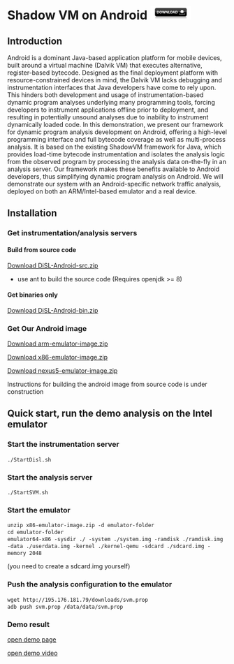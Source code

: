 # Shadow VM on Android [![Downloads](https://raw.githubusercontent.com/Haiyang-Sun/android-shadowvm/master/download-btn.png)](http://dag.inf.usi.ch/downloads/)

## Introduction
Android is a dominant Java-based application platform for mobile devices, built around a virtual machine (Dalvik VM) that executes alternative, register-based bytecode. 
Designed as the final deployment platform with resource-constrained devices in mind, the Dalvik VM lacks debugging and instrumentation interfaces that Java developers have come to rely upon. 
This hinders both development and usage of instrumentation-based dynamic program analyses underlying many programming tools, forcing developers to instrument applications offline prior to deployment, and resulting in potentially unsound analyses due to inability to instrument dynamically loaded code. 
In this demonstration, we present our framework for dynamic program analysis development on Android, offering a high-level programming interface and full bytecode coverage as well as multi-process analysis. It is based on the existing ShadowVM framework for Java, which provides load-time bytecode instrumentation and isolates the analysis logic from the observed program by processing the analysis data on-the-fly in an analysis server. 
Our framework makes these benefits available to Android developers, thus simplifying dynamic program analysis on Android. We will demonstrate our system with an Android-specific network traffic analysis, deployed on both an ARM/Intel-based emulator and a real device.
## Installation

### Get instrumentation/analysis servers
#### Build from source code
[Download DiSL-Android-src.zip](http://195.176.181.79/downloads/android-disl-src.tar.gz)

* use ant to build the source code (Requires openjdk >= 8)

#### Get binaries only
[Download DiSL-Android-bin.zip](http://195.176.181.79/downloads/android-disl-bin.tar.gz)

### Get Our Android image 
[Download arm-emulator-image.zip](http://195.176.181.79/downloads/arm-emulator.tar.gz)

[Download x86-emulator-image.zip](http://195.176.181.79/downloads/intel-emulator.tar.gz)

[Download nexus5-emulator-image.zip](http://195.176.181.79/downloads/nexus-image.zip)

Instructions for building the android image from source code is under construction

## Quick start, run the demo analysis on the Intel emulator

### Start the instrumentation server
```{r, engine='bash', count_lines}
./StartDisl.sh
```

### Start the analysis server
```{r, engine='bash', count_lines}
./StartSVM.sh
```

### Start the emulator
```{r, engine='bash', count_lines}
unzip x86-emulator-image.zip -d emulator-folder
cd emulator-folder
emulator64-x86 -sysdir ./ -system ./system.img -ramdisk ./ramdisk.img -data ./userdata.img -kernel ./kernel-qemu -sdcard ./sdcard.img -memory 2048
```

(you need to create a sdcard.img yourself)

### Push the analysis configuration to the emulator
```{r, engine='bash', count_lines}
wget http://195.176.181.79/downloads/svm.prop
adb push svm.prop /data/data/svm.prop
```

### Demo result
[open demo page](http://haiyang-sun.github.io/demo/index.html)

[open demo video]()

